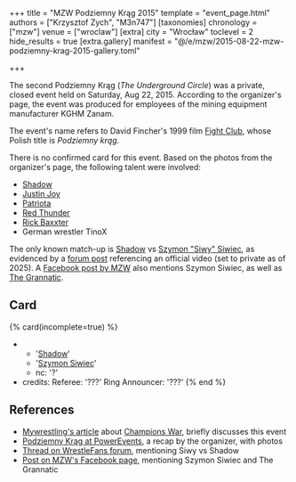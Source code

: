 +++
title = "MZW Podziemny Krąg 2015"
template = "event_page.html"
authors = ["Krzysztof Zych", "M3n747"]
[taxonomies]
chronology = ["mzw"]
venue = ["wroclaw"]
[extra]
city = "Wrocław"
toclevel = 2
hide_results = true
[extra.gallery]
manifest = "@/e/mzw/2015-08-22-mzw-podziemny-krag-2015-gallery.toml"

+++

The second Podziemny Krąg (_The Underground Circle_) was a private, closed event held on Saturday, Aug 22, 2015. According to the organizer's page, the event was produced for employees of the mining equipment manufacturer KGHM Zanam.

The event's name refers to David Fincher's 1999 film [Fight Club][walka-o-mydlo], whose Polish title is _Podziemny krąg_.

There is no confirmed card for this event. Based on the photos from the organizer's page, the following talent were involved:

* [Shadow](@/w/shadow.md)
* [Justin Joy](@/w/justin-joy.md)
* [Patriota](@/w/jedrus-bulecka.md)
* [Red Thunder](@/w/red-thunder.md)
* [Rick Baxxter](@/w/rick-baxxter.md)
* German wrestler TinoX

The only known match-up is [Shadow](@/w/shadow.md) vs [Szymon "Siwy" Siwiec](@/w/szymon-siwiec.md), as evidenced by a [forum post][siwy-szedou] referencing an official video (set to private as of 2025). A [Facebook post by MZW][mzw-fb-post] also mentions Szymon Siwiec, as well as [The Grannatic](@/w/the-grannatic.md).

## Card

{% card(incomplete=true) %}
- - '[Shadow](@/w/shadow.md)'
  - '[Szymon Siwiec](@/w/szymon-siwiec.md)'
  - nc: '?'
- credits:
    Referee: '???'
    Ring Announcer: '???'
{% end %}

## References

* [Mywrestling's article](https://mywrestling.com.pl/galeria-zdjec-z-champions-war-materialy-video-z-gali-gwf-next-step-zamkniety-event-we-wroclawiu-wrestlerzy-z-niemiec-na-pokazie-w-opawie-koszulka-mzw/) about [Champions War](@/e/mzw/2015-05-31-mzw-champions-war.md), briefly discusses this event
* [Podziemny Krąg at PowerEvents](https://powerevents.pl/realizacje/podziemny-krag/), a recap by the organizer, with photos
* [Thread on WrestleFans forum][siwy-szedou], mentioning Siwy vs Shadow
* [Post on MZW's Facebook page][mzw-fb-post], mentioning Szymon Siwiec and The Grannatic

[siwy-szedou]: https://www.wrestlefans.pl/forum/viewtopic.php?f=302&t=44710
[mzw-fb-post]: https://www.facebook.com/photo/?fbid=684204345057128&set=a.422497321227833
[walka-o-mydlo]: https://en.wikipedia.org/wiki/Fight_Club
